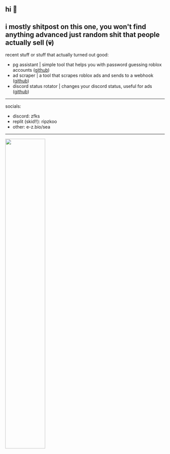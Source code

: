 hi 👋
---
i mostly shitpost on this one, you won't find anything advanced just random shit that people actually sell (💀)
---
recent stuff or stuff that actually turned out good:
- pg assistant | simple tool that helps you with password guessing roblox accounts (<a href="https://github.com/zkoolmao/Roblox-PG-Assistant" target="_blank">github</a>)
- ad scraper | a tool that scrapes roblox ads and sends to a webhook (<a href="https://github.com/zkoolmao/Roblox-Ad-Scraper" target="_blank">github</a>)
- discord status rotator | changes your discord status, useful for ads (<a href="https://github.com/zkoolmao/Discord-Status-Rotator" target="_blank">github</a>)
---
socials:
- discord: zfks
- replit (skid!!): ripzkoo
- other: e-z.bio/sea
---
<a href="https://d-z.bio/sea">
  <img width="50%" src="https://github-readme-stats.vercel.app/api?username=zkoolmao&count_private=true&show_icons=true&theme=dracula&hide_border=true"/>
</a>
